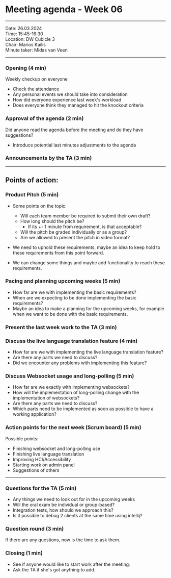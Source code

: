 # Meeting agenda - Week 06

---

Date:           26.03.2024\
Time:           15:45-16:30\
Location:     DW Cubicle 3 \
Chair:          Marios Kailis\
Minute taker:     Midas van Veen

---

### Opening (4 min)

Weekly checkup on everyone
* Check the attendance
* Any personal events we should take into consideration
* How did everyone experience last week's workload
* Does everyone think they managed to hit the knockout criteria

### Approval of the agenda (2 min)
Did anyone read the agenda before the meeting and do they have suggestions?
 - Introduce potential last minutes adjustments to the agenda

### Announcements by the TA (3 min)

---

## Points of action:

### Product Pitch (5 min)
* Some points on the topic:
  - Will each team member be required to submit their own draft?
  - How long should the pitch be?
    - If its +- 1 minute from requirement, is that acceptable?
  - Will the pitch be graded individually or as a group?
  - Are we allowed to present the pitch in video format?


* We need to uphold these requirements, maybe an idea to keep hold to these requirements from this point forward.
* We can change some things and maybe add functionality to reach these requirements.

### Pacing and planning upcoming weeks (5 min)
* How far are we with implementing the basic requirements?
* When are we expecting to be done implementing the basic requirements?
* Maybe an idea to make a planning for the upcoming weeks, 
for example when we want to be done with the basic requirements.

### Present the last week work to the TA (3 min)

### Discuss the live language translation feature (4 min)
* How far are we with implementing the live language translation feature?
* Are there any parts we need to discuss?
* Did we encounter any problems with implementing this feature?

### Discuss Websocket usage and long-polling (5 min)
* How far are we exactly with implementing websockets?
* How will the implementation of long-polling change with the implementation of websockets?
* Are there any parts we need to discuss?
* Which parts need to be implemented as soon as possible to have a working application?

### Action points for the next week (Scrum board) (5 min)

Possible points:
- Finishing websocket and long-polling use
- Finishing live language translation
- Improving HCI/Accessibility 
- Starting work on admin panel
- Suggestions of others

---

### Questions for the TA (5 min)
- Any things we need to look out for in the upcoming weeks
- Will the oral exam be individual or group-based?
- Integration tests, how should we approach this?
- Is it possible to debug 2 clients at the same time using intellij?


### Question round (3 min)
If there are any questions, now is the time to ask them.

### Closing (1 min)
* See if anyone would like to start work after the meeting.
* Ask the TA if she's got anything to add.